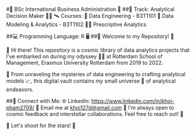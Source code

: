 #🚀 BSc International Business Administration 🌌
##🌠 Track: Analytical Decision Maker 👨‍🚀
🛰️ Courses:
🌌 Data Engineering - B3T1101
🌠 Data Modeling & Analytics - B3T1102
👨‍🚀 Prescriptive Analytics

##💻 Programming Language: R 🖥️
##🌟 Welcome to my Repository! 🌟

👋 Hi there! This repository is a cosmic library of data analytics projects that I've embarked on during my odyssey 👨‍🚀 at Rotterdam School of Management, Erasmus University Rotterdam from 2019 to 2022.

🔭 From unraveling the mysteries of data engineering to crafting analytical models 📈, this digital vault contains my small universe 🌌 of analytical endeavors.

##🌌 Connect with Me:
🌐 LinkedIn: https://www.linkedin.com/in/khoi-pham2709/
💌 Email me at khoi127d@gmail.com
🌟 I'm always open to cosmic feedback and interstellar collaborations. Feel free to reach out! 🌟

🚀 Let's shoot for the stars! 🌠

